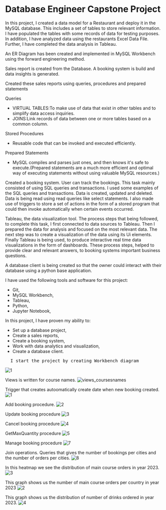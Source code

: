 # Database Engineer Capstone Project

In this project, I created a data model for a Restaurant and deploy it in the MySQL database. This includes a set of tables to store relevant information. I have populated the tables with some records of data for testing purposes. In addition, I have analyzed data using the restaurants Excel Data File. Further, I have completed the data analysis in Tableau.

An ER Diagram has been created and implemented in MySQL Workbench using the forward engineering method.

Sales report is created from the Database. A booking system is build and data insights is generated.

Created these sales reports using queries, procedures and prepared statements

Queries 
- VIRTUAL TABLES:To make use of data that exist in other tables and to simplify data access inquiries.
- JOINS:Link records of data between one or more tables based on a common column. 

Stored Procedures 
- Reusable code that can be invoked and executed efficiently. 

Prepared Statements 
- MySQL compiles and parses just ones, and then knows it's safe to execute.(Prepared statements are a much more efficient and optimal way of executing statements without using valuable MySQL resources.) 

<!-- Another task you assisted Little Lemon with involved building a table booking system in their database that they could use to keep track of guests visiting the restaurant. This task mainly consisted of using SQL queries and transactions. -->

Created a booking system. User can track the bookings. This task mainly consisted of using SQL queries and transactions. I used some examples of the SQL queries and transactions. Data is created, updated and deleted. Data is being read using read queries like select statements. I also made use of triggers to store a set of actions in the form of a stored program that could then invoke automatically when certain events occurred.

Tableau, the data visualization tool. The process steps that being followed, to complete this task, I first connected to data sources to Tableau. Then I prepared the data for analysis and focused on the most relevant data. The next step was to create a visualization of the data using its Ui elements. Finally Tableau is being used, to produce interactive real time data visualizations in the form of dashboards. These process steps, helped to provide clear and relevant answers, to booking systems important business questions. 

A database client is being created so that the owner could interact with their database using a python base application. 


I have used the following tools and software for this project:

* Git,
* MySQL Workbench,
* Tableau,
* Python,
* Jupyter Notebook,

In this project, I have proven my ability to:

* Set up a database project,
* Create a sales reports,
* Create a booking system,
* Work with data analytics and visualization,
* Create a database client.

<pre>
  I start the project by creating Workbench diagram
</pre>

![1](https://github.com/batuhan6/DB-capstone-project/assets/32600613/9e71dd02-08eb-4d31-9dd3-1e318a09203c)

Views is written for course names.
![views_coursesnames](https://github.com/batuhan6/DB-capstone-project/assets/32600613/e3612ca2-03c2-4850-9a31-8999bfd62d19)


Trigger that creates autoomatically create date when new booking created. 
![1](https://github.com/batuhan6/DB-capstone-project/assets/32600613/f642bea4-58b3-4148-b4b6-9f038838b29b)

Add booking procedure.
![2](https://github.com/batuhan6/DB-capstone-project/assets/32600613/ebf2acda-9613-4367-b430-4ac0ef1413fd)

Update booking procedure
![3](https://github.com/batuhan6/DB-capstone-project/assets/32600613/34ad8d9d-384e-4a54-a6a1-16c6958d24f1)

Cancel booking procedure
![4](https://github.com/batuhan6/DB-capstone-project/assets/32600613/66bc135e-c565-4579-9bd4-fdc8f77285a5)

GetMaxQuantity procedure
![5](https://github.com/batuhan6/DB-capstone-project/assets/32600613/0aa45dae-6017-4cc9-b6ce-ca69dfa17eb1)

Manage booking procedure
![7](https://github.com/batuhan6/DB-capstone-project/assets/32600613/9de38eea-434f-4dd3-9579-e39a8f706b88)

Join operations. Queries that gives the number of bookings per cities and the number of orders per cities.
![8](https://github.com/batuhan6/DB-capstone-project/assets/32600613/1e8ed361-6db7-4a12-8511-25f0b3891095)




In this heatmap we see the distribution of main course orders in year 2023.
![3](https://github.com/batuhan6/DB-capstone-project/assets/32600613/a9113895-3dc4-4183-956a-dfd71d412325)

This graph shows us the number of main course orders per country in year 2023 
![2](https://github.com/batuhan6/DB-capstone-project/assets/32600613/9a25f5f0-afe5-47d4-894b-9746bd1a591c)

This graph shows us the distribution of number of drinks ordered in year 2023.
![4](https://github.com/batuhan6/DB-capstone-project/assets/32600613/a36784fa-4f97-41e1-b658-53965fd605c8)

